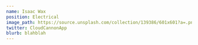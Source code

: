 ```yaml
---
name: Isaac Wax
position: Electrical
image_path: https://source.unsplash.com/collection/139386/601x601?a=.png
twitter: CloudCannonApp
blurb: blahblah
---
```

